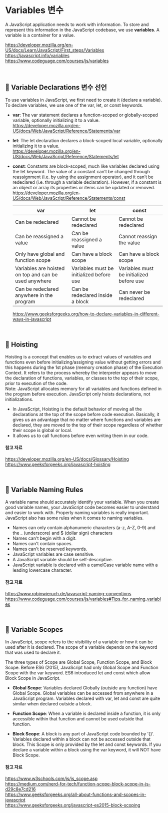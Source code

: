 # Variables 변수

A JavaScript application needs to work with information. To store and represent this information in the JavaScript codebase, we use **variables**. A variable is a container for a value.

https://developer.mozilla.org/en-US/docs/Learn/JavaScript/First_steps/Variables  
https://javascript.info/variables  
https://www.codeguage.com/courses/js/variables

<br>

## 🔸 Variable Declarations 변수 선언

To use variables in JavaScript, we first need to create it (declare a variable). To declare variables, we use one of the var, let, or const keywords.

- **var**: The var statement declares a function-scoped or globally-scoped variable, optionally initializing it to a value.  
  https://developer.mozilla.org/en-US/docs/Web/JavaScript/Reference/Statements/var
- **let**: The let declaration declares a block-scoped local variable, optionally initializing it to a value.  
  https://developer.mozilla.org/en-US/docs/Web/JavaScript/Reference/Statements/let
- **const**: Constants are block-scoped, much like variables declared using the let keyword. The value of a constant can’t be changed through reassignment (i.e. by using the assignment operator), and it can’t be redeclared (i.e. through a variable declaration). However, if a constant is an object or array its properties or items can be updated or removed.  
  https://developer.mozilla.org/en-US/docs/Web/JavaScript/Reference/Statements/const

  | var                                                   | let                                      | const                                    |
  | ----------------------------------------------------- | ---------------------------------------- | ---------------------------------------- |
  | Can be redeclared                                     | Cannot be redeclared                     | Cannot be redeclared                     |
  | Can be reassigned a value                             | Can be reassigned a value                | Cannot reassign the value                |
  | Only have global and function scope                   | Can have a block scope                   | Can have a block scope                   |
  | Variables are hoisted on top and can be used anywhere | Variables must be initialized before use | Variables must be initialized before use |
  | Can be redeclared anywhere in the program             | Can be redeclared inside a block         | Can never be redeclared                  |

  https://www.geeksforgeeks.org/how-to-declare-variables-in-different-ways-in-javascript

<br>

## 🔸 Hoisting

Hoisting is a concept that enables us to extract values of variables and functions even before initializing/assigning value without getting errors and this happens during the 1st phase (memory creation phase) of the Execution Context. It refers to the process whereby the interpreter appears to move the declaration of functions, variables, or classes to the top of their scope, prior to execution of the code.  
Note: JavaScript allocates memory for all variables and functions defined in the program before execution. JavaScript only hoists declarations, not initializations.

- In JavaScript, Hoisting is the default behavior of moving all the declarations at the top of the scope before code execution. Basically, it gives us an advantage that no matter where functions and variables are declared, they are moved to the top of their scope regardless of whether their scope is global or local.
- It allows us to call functions before even writing them in our code.

#### 참고 자료

https://developer.mozilla.org/en-US/docs/Glossary/Hoisting  
https://www.geeksforgeeks.org/javascript-hoisting

<br>

## 🔸 Variable Naming Rules

A variable name should accurately identify your variable. When you create good variable names, your JavaScript code becomes easier to understand and easier to work with. Properly naming variables is really important. JavaScript also has some rules when it comes to naming variables.

- Names can only contain alphanumeric characters (a-z, A-Z, 0-9) and the \_ (underscore) and $ (dollar sign) characters
- Names can't begin with a digit.
- Names can't contain spaces.
- Names can't be reserved keywords.
- JavaScript variables are case sensitive.
- A JavaScript variable should be self-descriptive.
- JavaScript variable is declared with a camelCase variable name with a leading lowercase character.

#### 참고 자료

https://www.robinwieruch.de/javascript-naming-conventions  
https://www.codeguage.com/courses/js/variables#Tips_for_naming_variables

<br>

## 🔸 Variable Scopes

In JavaScript, scope refers to the visibility of a variable or how it can be used after it is declared. The scope of a variable depends on the keyword that was used to declare it.

The three types of Scope are Global Scope, Function Scope, and Block Scope. Before ES6 (2015), JavaScript had only Global Scope and Function Scope with the var keyword. ES6 introduced let and const which allow Block Scope in JavaScript.

- **Global Scope**: Variables declared Globally (outside any function) have Global Scope. Global variables can be accessed from anywhere in a JavaScript program. Variables declared with var, let and const are quite similar when declared outside a block.

- **Function Scope**: When a variable is declared inside a function, it is only accessible within that function and cannot be used outside that function.

- **Block Scope**: A block is any part of JavaScript code bounded by ’{}‘. Variables declared within a block can not be accessed outside that block. This Scope is only provided by the let and const keywords. If you declare a variable within a block using the var keyword, it will NOT have Block Scope.

#### 참고 자료

https://www.w3schools.com/js/js_scope.asp  
https://medium.com/nerd-for-tech/function-scope-block-scope-in-js-d29c8e7cd216  
https://www.geeksforgeeks.org/all-about-functions-and-scopes-in-javascript  
https://www.geeksforgeeks.org/javascript-es2015-block-scoping
